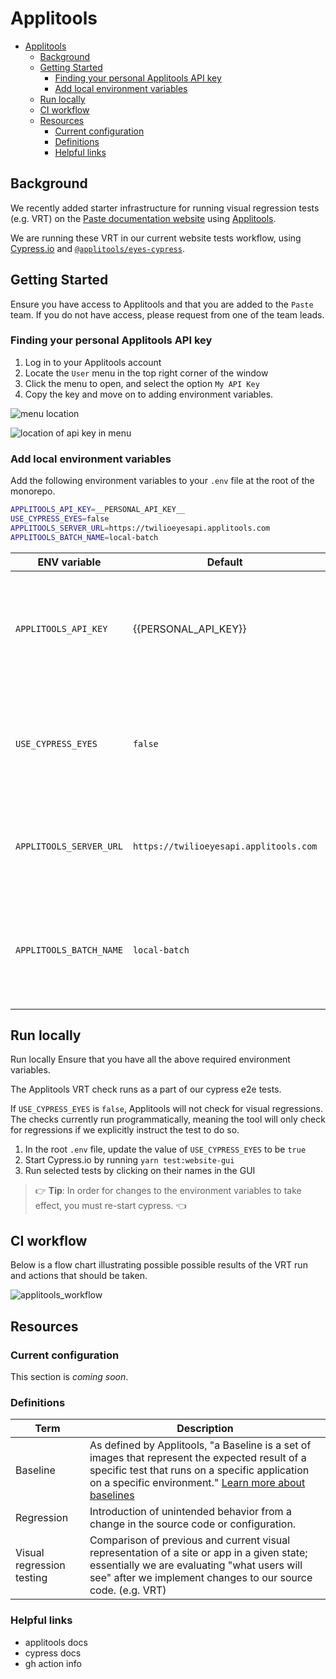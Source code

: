 # Applitools

- [Applitools](#applitools)
  - [Background](#background)
  - [Getting Started](#getting-started)
    - [Finding your personal Applitools API key](#finding-your-personal-applitools-api-key)
    - [Add local environment variables](#add-local-environment-variables)
  - [Run locally](#run-locally)
  - [CI workflow](#ci-workflow)
  - [Resources](#resources)
    - [Current configuration](#current-configuration)
    - [Definitions](#definitions)
    - [Helpful links](#helpful-links)

## Background

We recently added starter infrastructure for running visual regression tests (e.g. VRT) on the [Paste documentation website](https://paste.twilio.design/) using [Applitools](https://applitools.com/).

We are running these VRT in our current website tests workflow, using [Cypress.io](https://docs.cypress.io/ 'Learn more and view Cypress.io documentation') and [`@applitools/eyes-cypress`](https://www.npmjs.com/package/@applitools/eyes-cypress 'Learn more and view applitools eyes for Cypress.io documentation').

## Getting Started

Ensure you have access to Applitools and that you are added to the `Paste` team. If you do not have access, please request from one of the team leads.

### Finding your personal Applitools API key

1. Log in to your Applitools account
2. Locate the `User` menu in the top right corner of the window
3. Click the menu to open, and select the option `My API Key`
4. Copy the key and move on to adding environment variables.

![menu location](https://user-images.githubusercontent.com/18120906/153527942-75ffb375-d7bc-4b64-b877-07ac6c232dfc.png)

![location of api key in menu](https://user-images.githubusercontent.com/18120906/153527955-ee57e6a9-d3b2-4527-b125-fb20b82233d0.png)

### Add local environment variables

Add the following environment variables to your `.env` file at the root of the monorepo.

```bash
APPLITOOLS_API_KEY=__PERSONAL_API_KEY__
USE_CYPRESS_EYES=false
APPLITOOLS_SERVER_URL=https://twilioeyesapi.applitools.com
APPLITOOLS_BATCH_NAME=local-batch
```

| ENV variable            | Default                                | Description                                                                                 |
| ----------------------- | -------------------------------------- | ------------------------------------------------------------------------------------------- |
| `APPLITOOLS_API_KEY`    | {{PERSONAL_API_KEY}}                   | This is your personal api key, which you will use only if you need to run the VRT locally.  |
| `USE_CYPRESS_EYES`      | `false`                                | This controls whether or not the VRT will run. To test locally, change this value to `true` |
| `APPLITOOLS_SERVER_URL` | `https://twilioeyesapi.applitools.com` | This is our company's Applitools. You should not need to change this value.                 |
| `APPLITOOLS_BATCH_NAME` | `local-batch`                          | This provides a batch name for local runs; you should not need to change this value         |

## Run locally

Run locally
Ensure that you have all the above required environment variables.

The Applitools VRT check runs as a part of our cypress e2e tests.

If `USE_CYPRESS_EYES` is `false`, Applitools will not check for visual regressions. The checks currently run programmatically, meaning the tool will only check for regressions if we explicitly instruct the test to do so.

1. In the root `.env` file, update the value of `USE_CYPRESS_EYES` to be `true`
2. Start Cypress.io by running `yarn test:website-gui`
3. Run selected tests by clicking on their names in the GUI

> 👉 **Tip**: In order for changes to the environment variables to take effect, you must re-start cypress. 👈

## CI workflow

Below is a flow chart illustrating possible possible results of the VRT run and actions that should be taken.

![applitools_workflow](https://user-images.githubusercontent.com/18120906/153528014-ed80ed14-fda4-4843-bcfe-890072fbe539.png)

## Resources

### Current configuration

This section is _coming soon_.

### Definitions

| Term                      | Description                                                                                                                                                                                                                                                                                                                  |
| ------------------------- | ---------------------------------------------------------------------------------------------------------------------------------------------------------------------------------------------------------------------------------------------------------------------------------------------------------------------------- |
| Baseline                  | As defined by Applitools, "a Baseline is a set of images that represent the expected result of a specific test that runs on a specific application on a specific environment." [Learn more about baselines](https://help.applitools.com/hc/en-us/articles/360007188691-What-is-a-baseline-and-how-is-a-baseline-created)</a> |
| Regression                | Introduction of unintended behavior from a change in the source code or configuration.                                                                                                                                                                                                                                       |
| Visual regression testing | Comparison of previous and current visual representation of a site or app in a given state; essentially we are evaluating "what users will see" after we implement changes to our source code. (e.g. VRT)                                                                                                                    |

### Helpful links

- applitools docs
- cypress docs
- gh action info
